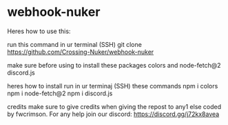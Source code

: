 # webhook-nuker
Heres how to use this:

run this command in ur terminal (SSH)
git clone https://github.com/Crossing-Nuker/webhook-nuker

make sure before using to install these packages
colors and node-fetch@2 discord.js

heres how to install
run in ur terminaj (SSH) these commands
npm i colors
npm i node-fetch@2
npm i discord.js

credits
make sure to give credits when giving the repost to any1 else
coded by fwcrimson.
For any help join our discord: https://discord.gg/j72kx8avea
